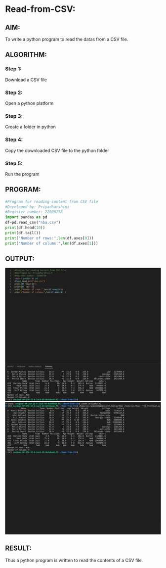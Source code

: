 # Read-from-CSV:

## AIM:
To write a python program to read the datas from a CSV file.

## ALGORITHM:
### Step 1:
Download a CSV file
### Step 2:
Open a python platform
### Step 3:
Create a folder in python
### Step 4:
Copy the downloaded CSV file to the python folder
### Step 5:
Run the program

## PROGRAM:
``` python
#Program for reading content from CSV file
#Developed by: Priyadharshini
#Register number: 22008758
import pandas as pd
df=pd.read_csv("nba.csv")
print(df.head(10))
print(df.tail())
print("Number of rows:",len(df.axes[0]))
print("Number of colums:",len(df.axes[1]))
```

## OUTPUT:
![](./ss1.png)
![](./ss2.png)

## RESULT:
Thus a python program is written to read the contents of a CSV file.